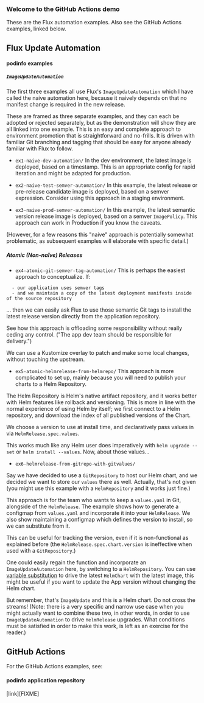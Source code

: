 ### Welcome to the GitHub Actions demo

These are the Flux automation examples. Also see the GitHub Actions examples, linked below.

## Flux Update Automation

#### podinfo examples

##### `ImageUpdateAutomation`

The first three examples all use Flux's `ImageUpdateAutomation` which I have called the naive automation here, because it naively depends on that no
manifest change is required in the new release.

These are framed as three separate examples, and they can each be adopted or rejected separately, but as the demonstration will show they are all linked
into one example.  This is an easy and complete approach to environment promotion that is straightforward and no-frills. It is driven with familiar Git
branching and tagging that should be easy for anyone already familiar with Flux to follow.

* `ex1-naive-dev-automation/`
In the dev environment, the latest image is deployed, based on a timestamp. This is an appropriate config for rapid iteration and might be adapted for production.

* `ex2-naive-test-semver-automation/`
In this example, the latest release or pre-release candidate image is deployed, based on a semver expression. Consider using this approach in a staging environment.

* `ex3-naive-prod-semver-automation/`
In this example, the latest semantic version release image is deployed, based on a semver `ImagePolicy`. This approach can work in Production if you know the caveats.

(However, for a few reasons this "naive" approach is potentially somewhat problematic, as subsequent examples will elaborate with specific detail.)

##### Atomic (Non-naïve) Releases

* `ex4-atomic-git-semver-tag-automation/`
This is perhaps the easiest approach to conceptualize. If:

```
  - our application uses semver tags
  - and we maintain a copy of the latest deployment manifests inside of the source repository
```

... then we can easily ask Flux to use those semantic Git tags to install the latest release version directly from the application repository.

See how this approach is offloading some responsibility without really ceding any control. ("The app dev team should be responsible for delivery.")

We can use a Kustomize overlay to patch and make some local changes, without touching the upstream.

* `ex5-atomic-helmrelease-from-helmrepo/`
This approach is more complicated to set up, mainly because you will need to publish your charts to a Helm Repository.

The Helm Repository is Helm's native artifact repository, and it works better with Helm features like rollback and versioning. This is more in line with the
normal experience of using Helm by itself; we first connect to a Helm repository, and download the index of all published versions of the Chart.

We choose a version to use at install time, and declaratively pass values in via `HelmRelease.spec.values`.

This works much like any Helm user does imperatively with `helm upgrade --set` or `helm install --values`. Now, about those values...

* `ex6-helmrelease-from-gitrepo-with-gitvalues/`

Say we have decided to use a `GitRepository` to host our Helm chart, and we decided we want to store our `values` there as well. Actually, that's not given
(you might use this example with a `HelmRepository` and it works just fine.)

This approach is for the team who wants to keep a `values.yaml` in Git, alongside of the `HelmRelease`. The example shows how to generate a configmap
from `values.yaml` and incorporate it into your `HelmRelease`. We also show maintaining a configmap which defines the version to install, so we can
substitute from it.

This can be useful for tracking the version, even if it is non-functional as explained before (the `HelmRelease.spec.chart.version` is ineffective when used
with a `GitRepository`.)

One could easily regain the function and incorporate an `ImageUpdateAutomation` here, by switching to a `HelmRepository`. You can use [variable substitution](https://fluxcd.io/docs/components/kustomize/kustomization/#variable-substitution)
to drive the latest `HelmChart` with the latest image, this might be useful if you want to update the App version without changing the Helm chart.

But remember, that's `ImageUpdate` and this is a Helm chart. Do not cross the streams! (Note: there is a very specific and narrow use case when you might
actually want to combine these two, in other words, in order to use `ImageUpdateAutomation` to drive `HelmRelease` upgrades. What conditions must
be satisfied in order to make this work, is left as an exercise for the reader.)

## GitHub Actions

For the GitHub Actions examples, see:

#### podinfo application repository

[link][FIXME]
